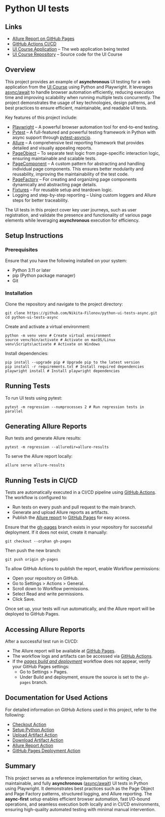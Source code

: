 # Python UI tests

## Links

- [Allure Report on GitHub Pages](https://nikita-filonov.github.io/python-ui-tests-async/13/index.html)
- [GitHub Actions CI/CD](https://github.com/Nikita-Filonov/python-ui-tests-async/actions)
- [UI Course Application](https://nikita-filonov.github.io/qa-automation-engineer-ui-course/#/auth/login) – The web
  application being tested
- [UI Course Repository](https://github.com/Nikita-Filonov/qa-automation-engineer-ui-course) – Source code for the UI
  Course

## Overview

This project provides an example of **asynchronous** UI testing for a web application from
the [UI Course](https://nikita-filonov.github.io/qa-automation-engineer-ui-course/#/auth/login) using Python and
Playwright. It leverages [async/await](https://docs.python.org/3/library/asyncio-task.html) to handle browser automation
efficiently, reducing execution time and improving scalability when running multiple tests concurrently.
The project demonstrates the usage of key technologies, design patterns, and best practices to ensure efficient,
maintainable, and readable UI tests.

Key features of this project include:

- [Playwright](https://playwright.dev/python/) – A powerful browser automation tool for end-to-end testing.
- [Pytest](https://docs.pytest.org/en/stable/) – A full-featured and powerful testing framework in Python with async
  support through [pytest-asyncio](https://github.com/pytest-dev/pytest-asyncio).
- [Allure](https://allurereport.org/) – A comprehensive test reporting framework that provides detailed and visually
  appealing reports.
- [PageObject](./pages) – To separate test logic from page-specific interaction logic, ensuring maintainable and
  scalable tests.
- [PageComponent](./components) – A custom pattern for abstracting and handling individual page components. This ensures
  better modularity and reusability, improving the maintainability of the test code.
- [PageFactory](./elements) – For creating and organizing page components dynamically and abstracting page details.
- [Fixtures](./fixtures) – For reusable setup and teardown logic.
- Logging and step-by-step reporting – Using custom loggers and Allure steps for better traceability.

The UI tests in this project cover key user journeys, such as user registration, and validate the presence and
functionality of various page elements while leveraging **asynchronous** execution for efficiency.

## Setup Instructions

### Prerequisites

Ensure that you have the following installed on your system:

- Python 3.11 or later
- pip (Python package manager)
- Git

### Installation

Clone the repository and navigate to the project directory:

```shell
git clone https://github.com/Nikita-Filonov/python-ui-tests-async.git
cd python-ui-tests-async
```

Create and activate a virtual environment:

```shell
python -m venv venv # Create virtual environment
source venv/bin/activate # Activate on macOS/Linux
venv\Scripts\activate # Activate on Windows
```

Install dependencies:

```shell
pip install --upgrade pip # Upgrade pip to the latest version
pip install -r requirements.txt # Install required dependencies
playwright install # Install playwright dependencies
```

## Running Tests

To run UI tests using pytest:

```shell
pytest -m regression --numprocesses 2 # Run regression tests in parallel
```

## Generating Allure Reports

Run tests and generate Allure results:

```shell
pytest -m regression --alluredir=allure-results
```

To serve the Allure report locally:

```shell
allure serve allure-results
```

## Running Tests in CI/CD

Tests are automatically executed in a CI/CD pipeline using [GitHub Actions](https://github.com/features/actions). The
workflow is configured to:

- Run tests on every push and pull request to the main branch.
- Generate and upload Allure reports as artifacts.
- Publish the [Allure report](https://allurereport.org/) to [GitHub Pages](https://pages.github.com/) for easy access.

Ensure that the [gh-pages](https://github.com/Nikita-Filonov/python-ui-tests-async/tree/gh-pages) branch exists in your
repository for successful deployment. If it does not exist, create it manually:

```shell
git checkout --orphan gh-pages
```

Then push the new branch:

```shell
git push origin gh-pages
```

To allow GitHub Actions to publish the report, enable Workflow permissions:

- Open your repository on GitHub.
- Go to Settings > Actions > General.
- Scroll down to Workflow permissions.
- Select Read and write permissions.
- Click Save.

Once set up, your tests will run automatically, and the Allure report will be deployed to GitHub Pages.

## Accessing Allure Reports

After a successful test run in CI/CD:

- The Allure report will be available
  at [GitHub Pages](https://nikita-filonov.github.io/python-ui-tests-async/13/index.html).
- The workflow logs and artifacts can be accessed
  via [GitHub Actions](https://github.com/Nikita-Filonov/python-ui-tests-async/actions).
- If the [*pages build and
  deployment*](https://github.com/Nikita-Filonov/python-ui-tests-async/actions/runs/14263348460)
  workflow does not appear, verify your GitHub Pages settings:
    - Go to Settings > Pages.
    - Under Build and deployment, ensure the source is set to the `gh-pages` branch.

## Documentation for Used Actions

For detailed information on GitHub Actions used in this project, refer to the following:

- [Checkout Action](https://github.com/actions/checkout)
- [Setup Python Action](https://github.com/actions/setup-python)
- [Upload Artifact Action](https://github.com/actions/upload-artifact)
- [Download Artifact Action](https://github.com/actions/download-artifact)
- [Allure Report Action](https://github.com/simple-elf/allure-report-action)
- [GitHub Pages Deployment Action](https://github.com/peaceiris/actions-gh-pages)

## Summary

This project serves as a reference implementation for writing clean, maintainable, and fully **asynchronous**
([async/await](https://docs.python.org/3/library/asyncio-task.html))
UI tests in Python using Playwright. It demonstrates best practices such as the Page Object and Page Factory patterns,
structured logging, and Allure reporting. The **async-first** setup enables efficient browser automation, fast I/O-bound
operations, and seamless execution both locally and in CI/CD environments, ensuring high-quality automated testing with
minimal manual intervention.
